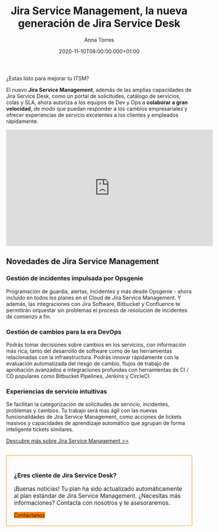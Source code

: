 ﻿---
layout: post
title: 'Jira Service Management, la nueva generación de Jira Service Desk'
description: Permite a tus equipos de colaborar a gran velocidad y brindar excelentes experiencias de servicio a los clientes y empleados.
date: '2020-11-10T08:00:00.000+01:00'
author:  Anna Torres
categories: 
- devops
- atlassian
- noticias

cover: /img/posts/2020-11-10-jira-service-management-thumb.jpg
modified_time: '2020-11-10T08:00:00.000+01:00'

---


¿Estas listo para mejorar tu ITSM?


El nuevo **Jira Service Management**, además de las amplias capacidades de Jira Service Desk, como un portal de solicitudes, catálogo de servicios, colas y SLA, ahora autoriza a los equipos de Dev y Ops a **colaborar a gran velocidad**, de modo que puedan responder a los cambios empresariales y ofrecer experiencias de servicio excelentes a los clientes y empleados rápidamente.

<center>
<iframe width="560" height="315" src="https://www.youtube.com/embed/om7vPYd7N74" frameborder="0" allow="accelerometer; autoplay; clipboard-write; encrypted-media; gyroscope; picture-in-picture" allowfullscreen></iframe>
</center>


## Novedades de Jira Service Management

### **Gestión de incidentes impulsada por Opsgenie**

Programación de guardia, alertas, incidentes y más desde Opsgenie - ahora incluido en todos los planes en el Cloud de Jira Service Management. Y además, las integraciones con Jira Software, Bitbucket y Confluence te permitirán orquestar sin problemas el proceso de resolución de incidentes de comienzo a fin.

### **Gestión de cambios para la era DevOps**

Podrás tomar decisiones sobre cambios en los servicios, con información más rica, tanto del desarrollo de software como de las herramientas relacionadas con la infraestructura. Podrás innovar rápidamente con la evaluación automatizada del riesgo de cambio, flujos de trabajo de aprobación avanzados e integraciones profundas con herramientas de CI / CD populares como Bitbucket Pipelines, Jenkins y CircleCI.

### Experiencias de servicio intuitivas

Se facilitan la categorización de solicitudes de servicio, incidentes, problemas y cambios. Tu trabajo será mas ágil con las nuevas funcionalidades de Jira Service Management, como acciones de tickets masivos y capacidades de aprendizaje automático que agrupan de forma inteligente tickets similares.

<p style="font-size:1em"><a href="https://www.atlassian.com/es/software/jira/service-management" style="text-decoration:underline">Descubre más sobre Jira Service Management >> </a></p>


<br/>
<div style="border:1px solid #FF8200; padding:20px 20px; ">
<h3>¿Eres cliente de Jira Service Desk?</h3> 
<p style="font-size:1.1em;">¡Buenas noticias! Tu plan ha sido actualizado automáticamente al plan estándar de Jira Service Management. ¿Necesitas más  informaciones? Contacta con nosotros y te asesoraremos.
</p>
<span id="contact-button" class="btn btn-outline-white btn-xl" style="background:#FF8200; border:none" >Contáctanos</span>
<br>
</div>

<br>
